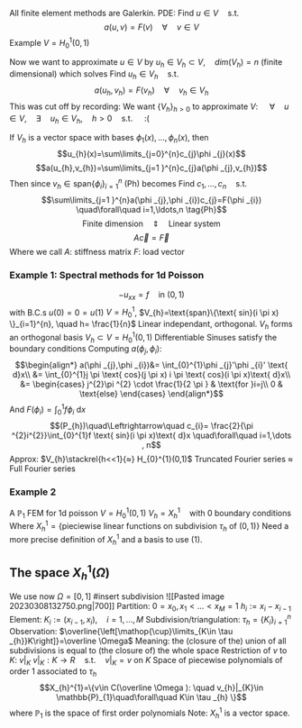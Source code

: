 All finite element methods are Galerkin.
PDE:
Find $u\in V \quad\text{s.t.}\quad$ 
$$a(u,v)=F(v)\quad\forall\quad v\in V \tag{P}$$
	Example $V=H^{1}_{0}(0,1)$ 

Now we want to approximate $u\in V$ by 
$u_{h}\in V_{h}\subset V, \quad dim(V_{h})=n$  (finite dimensional)
which solves
Find $u_{h}\in V_{h} \quad\text{s.t.}\quad$
$$a(u_{h},v_{h})=F(v_{h})\quad\forall\quad v_{h}\in V_{h}\tag{Ph}$$
This was cut off by recording:
	We want $\{V_{h} \}_{h>0}$ to approximate $V$:
	$\quad\forall\quad u\in V, \quad \exists \quad u_{h}\in V_{h}, \quad h>0 \quad\text{s.t.}\quad$
:(

If $V_{h}$ is a vector space with bases
$\phi_{1}(x),\ldots, \phi _{n}(x)$, then
$$u_{h}(x)=\sum\limits_{j=0}^{n}c_{j}\phi _{j}(x)$$
$$a(u_{h},v_{h})=\sum\limits_{j=1 }^{n}c_{j}a(\phi _{j},v_{h})$$
Then since $v_{h}\in \text{span}\{\phi _{i} \}_{i=1}^{n}$
(Ph) becomes
Find $c_{1},\ldots,c_{n} \quad\text{s.t.}\quad$ 
$$\sum\limits_{j=1 }^{n}a(\phi _{j},\phi _{i})c_{j}=F(\phi _{i}) \quad\forall\quad i=1,\ldots,n \tag{Ph}$$
$$\text{Finite dimension}\quad \Updownarrow \quad \text{Linear system}$$
$$A \vec{c}=\vec{F} \tag{1}$$
Where we call
	$A$: stiffness matrix
	$F:$ load vector

### Example 1: Spectral methods for 1d Poisson
$$-u_{xx}=f \quad \text{in } (0,1)$$
with B.C.s $u(0)=0=u(1)$
$V=H^{1}_{0}$,     $V_{h}=\text{span}\{\text{ sin}(i \pi x) \}_{i=1}^{n}, \quad h= \frac{1}{n}$
	Linear independant, orthogonal.
	$V_{h}$ forms an orthogonal basis
	$V_{h}\subset V=H_{0}^{1}(0,1)$ 
		Differentiable
		Sinuses satisfy the boundary conditions
	Computing $a(\phi _{j},\phi _{i})$:
	$$\begin{align*}
	a(\phi _{j},\phi _{i})&= \int_{0}^{1}\phi _{j}'\phi _{i}' \text{ d}x\\
	&=  \int_{0}^{1}j \pi \text{ cos}(j \pi x) i \pi \text{ cos}(i \pi x)\text{ d}x\\
	&= \begin{cases}
	j^{2}\pi ^{2} \cdot \frac{1}{2 \pi }  & \text{for }i=j\\
	0 & \text{else}
	\end{cases}
	\end{align*}$$
	And
	$F(\phi _{i})=\int_{0}^{1}f \phi_{i}\text{ d}x$
$$(P_{h})\quad\Leftrightarrow\quad c_{i}= \frac{2}{\pi ^{2}i^{2}}\int_{0}^{1}f \text{ sin}(i \pi x)\text{ d}x \quad\forall\quad i=1,\dots , n$$
Approx: $V_{h}\stackrel{h<<1}{≈} H_{0}^{1}(0,1)$
	Truncated Fourier series $≈$ Full Fourier series


### Example 2
A $\mathbb{P}_{1}$ FEM for 1d poisson
$V=H_{0}^{1}(0,1)$
$V_{h}=X^{1}_{h} \quad \text{with } 0 \text{ boundary conditions}$
Where $X^{1}_{h}=\{\text{pieciewise linear functions on subdivision } \tau _{h} \text{ of }(0,1) \}$
Need a more precise definition of $X_{h}^{1}$ and a basis to use $(1)$.

## The space $X_{h}^{1}(\Omega )$
We use now $\Omega =[0,1]$
#insert subdivision
![[Pasted image 20230308132750.png|700]]
Partition: $0=x_{0},x_{1}<\dots<x_{M}=1$
$h_{i}:= x_{i}-x_{i-1}$
Element: $K_{i}:=(x_{i-1},x_{i}), \quad i=1,\dots,M$
Subdivision/triangulation: $\tau _{h}=\{K_{i}  \}_{i=1}^{n}$
	Observation: $\overline{\left[\mathop{\cup}\limits_{K\in \tau _{h}}K\right]}=\overline \Omega$ 
	Meaning: the (closure of the) union of all subdivisions is equal to (the closure of) the whole space
Restriction of $v$ to $K$: $v|_{K}$
	$v|_{K}: K\to R \quad\text{s.t.}\quad v|_{K}=v \text{ on } K$ 
Space of piecewise polynomials of order 1 associated to $\tau _{h}$
	$$X_{h}^{1}=\{v\in C(\overline \Omega ): \quad v_{h}|_{K}\in \mathbb{P}_{1}\quad\forall\quad K\in \tau _{h} \}$$
	where $\mathbb{P}_{1}$ is the space of first order polynomials
	Note: $X_{h}^{1}$ is a vector space.